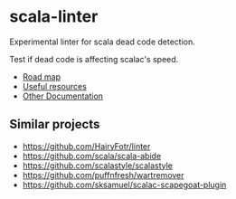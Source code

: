 # scala-linter

Experimental linter for scala dead code detection.

Test if dead code is affecting scalac's speed.

- [Road map](doc/roadmap.md)
- [Useful resources](doc/resources.md)
- [Other Documentation](doc/README.md)

## Similar projects

- https://github.com/HairyFotr/linter
- https://github.com/scala/scala-abide
- https://github.com/scalastyle/scalastyle
- https://github.com/puffnfresh/wartremover
- https://github.com/sksamuel/scalac-scapegoat-plugin
